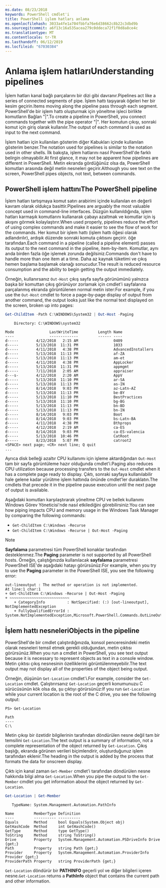 ```yaml
---
ms.date: 08/23/2018
keywords: PowerShell cmdlet'i
title: PowerShell işlem hatları anlama
ms.openlocfilehash: 3033a4fe1a704fbbfa76e6d38662c8b22c3dbd9b
ms.sourcegitcommit: a6f13c16a535acea279c0ddeca72f1f0d8a8ce4c
ms.translationtype: MT
ms.contentlocale: tr-TR
ms.lasthandoff: 06/12/2019
ms.locfileid: "67030384"
---
```

# <a name="understanding-pipelines"></a><span data-ttu-id="2bf14-103">Anlama işlem hatları</span><span class="sxs-lookup"><span data-stu-id="2bf14-103">Understanding pipelines</span></span>

<span data-ttu-id="2bf14-104">İşlem hatları kanal bağlı parçalarını bir dizi gibi davranır.</span><span class="sxs-lookup"><span data-stu-id="2bf14-104">Pipelines act like a series of connected segments of pipe.</span></span> <span data-ttu-id="2bf14-105">İşlem hattı taşıyarak öğeleri her bir kesim geçirin.</span><span class="sxs-lookup"><span data-stu-id="2bf14-105">Items moving along the pipeline pass through each segment.</span></span> <span data-ttu-id="2bf14-106">PowerShell'de bir işlem hattı oluşturmak için yöneltme işleci birlikte komutların Bağlan "|".</span><span class="sxs-lookup"><span data-stu-id="2bf14-106">To create a pipeline in PowerShell, you connect commands together with the pipe operator "|".</span></span> <span data-ttu-id="2bf14-107">Her komutun çıkışı, sonraki komut için giriş olarak kullanılır.</span><span class="sxs-lookup"><span data-stu-id="2bf14-107">The output of each command is used as input to the next command.</span></span>

<span data-ttu-id="2bf14-108">İşlem hatları için kullanılan gösterim diğer Kabukları içinde kullanılan gösterim benzer.</span><span class="sxs-lookup"><span data-stu-id="2bf14-108">The notation used for pipelines is similar to the notation used in other shells.</span></span> <span data-ttu-id="2bf14-109">İlk bakışta, işlem hatlarını nasıl PowerShell'de farklı belirgin olmayabilir.</span><span class="sxs-lookup"><span data-stu-id="2bf14-109">At first glance, it may not be apparent how pipelines are different in PowerShell.</span></span> <span data-ttu-id="2bf14-110">Metin ekranda gördüğünüz olsa da, PowerShell komutları arasında değil metin nesneleri geçirir.</span><span class="sxs-lookup"><span data-stu-id="2bf14-110">Although you see text on the screen, PowerShell pipes objects, not text, between commands.</span></span>

## <a name="the-powershell-pipeline"></a><span data-ttu-id="2bf14-111">PowerShell işlem hattını</span><span class="sxs-lookup"><span data-stu-id="2bf14-111">The PowerShell pipeline</span></span>

<span data-ttu-id="2bf14-112">İşlem hatları tartışmaya komut satırı arabirimi içinde kullanılan en değerli kavram olarak oldukça basittir.</span><span class="sxs-lookup"><span data-stu-id="2bf14-112">Pipelines are arguably the most valuable concept used in command-line interfaces.</span></span> <span data-ttu-id="2bf14-113">Düzgün kullanıldığında, işlem hatları karmaşık komutlarını kullanarak çabayı azaltmak ve komutlar için iş akışını görmek kolaylaştırır.</span><span class="sxs-lookup"><span data-stu-id="2bf14-113">When used properly, pipelines reduce the effort of using complex commands and make it easier to see the flow of work for the commands.</span></span> <span data-ttu-id="2bf14-114">Her komut bir işlem hattı (işlem hattı öğesi olarak adlandırılır), ardışık düzende sonraki komuta çıktısını geçirir. öğe tarafından.</span><span class="sxs-lookup"><span data-stu-id="2bf14-114">Each command in a pipeline (called a pipeline element) passes its output to the next command in the pipeline, item-by-item.</span></span> <span data-ttu-id="2bf14-115">Komutlar, aynı anda birden fazla öğe işlemek zorunda değilsiniz.</span><span class="sxs-lookup"><span data-stu-id="2bf14-115">Commands don't have to handle more than one item at a time.</span></span> <span data-ttu-id="2bf14-116">Daha az kaynak tüketimi ve çıkış hemen başlama başlamak olanağı sonucudur.</span><span class="sxs-lookup"><span data-stu-id="2bf14-116">The result is reduced resource consumption and the ability to begin getting the output immediately.</span></span>

<span data-ttu-id="2bf14-117">Örneğin, kullanırsanız `Out-Host` çıkış sayfa sayfa görünümünü yalnızca başka bir komuttan çıkış görünüyor zorlamak için cmdlet'i sayfalarına parçalanmış ekranda görüntülenen normal metin ister:</span><span class="sxs-lookup"><span data-stu-id="2bf14-117">For example, if you use the `Out-Host` cmdlet to force a page-by-page display of output from another command, the output looks just like the normal text displayed on the screen, broken up into pages:</span></span>

```powershell
Get-ChildItem -Path C:\WINDOWS\System32 | Out-Host -Paging
```

```Output
    Directory: C:\WINDOWS\system32

Mode                LastWriteTime         Length Name
----                -------------         ------ ----
d-----        4/12/2018   2:15 AM                0409
d-----        5/13/2018  11:31 PM                1033
d-----        4/11/2018   4:38 PM                AdvancedInstallers
d-----        5/13/2018  11:13 PM                af-ZA
d-----        5/13/2018  11:13 PM                am-et
d-----        4/11/2018   4:38 PM                AppLocker
d-----        5/13/2018  11:31 PM                appmgmt
d-----        7/11/2018   2:05 AM                appraiser
d---s-        4/12/2018   2:20 AM                AppV
d-----        5/13/2018  11:10 PM                ar-SA
d-----        5/13/2018  11:13 PM                as-IN
d-----        8/14/2018   9:03 PM                az-Latn-AZ
d-----        5/13/2018  11:13 PM                be-BY
d-----        5/13/2018  11:10 PM                BestPractices
d-----        5/13/2018  11:10 PM                bg-BG
d-----        5/13/2018  11:13 PM                bn-BD
d-----        5/13/2018  11:13 PM                bn-IN
d-----        8/14/2018   9:03 PM                Boot
d-----        8/14/2018   9:03 PM                bs-Latn-BA
d-----        4/11/2018   4:38 PM                Bthprops
d-----        4/12/2018   2:19 AM                ca-ES
d-----        8/14/2018   9:03 PM                ca-ES-valencia
d-----        5/13/2018  10:46 PM                CatRoot
d-----        8/23/2018   5:07 PM                catroot2
<SPACE> next page; <CR> next line; Q quit
...
```

<span data-ttu-id="2bf14-118">Ayrıca disk belleği azaltır CPU kullanımı için işleme aktardığından `Out-Host` tam bir sayfa görüntüleme hazır olduğunda cmdlet'i.</span><span class="sxs-lookup"><span data-stu-id="2bf14-118">Paging also reduces CPU utilization because processing transfers to the `Out-Host` cmdlet when it has a complete page ready to display.</span></span> <span data-ttu-id="2bf14-119">Çıktı, sonraki sayfaya kullanılabilir hale gelene kadar yürütme işlem hattında önünde cmdlet'ler duraklatın.</span><span class="sxs-lookup"><span data-stu-id="2bf14-119">The cmdlets that precede it in the pipeline pause execution until the next page of output is available.</span></span>

<span data-ttu-id="2bf14-120">Aşağıdaki komutları karşılaştırarak yöneltme CPU ve bellek kullanımı Windows Görev Yöneticisi'nde nasıl etkilediğini görebilirsiniz:</span><span class="sxs-lookup"><span data-stu-id="2bf14-120">You can see how piping impacts CPU and memory usage in the Windows Task Manager by comparing the following commands:</span></span>

- `Get-ChildItem C:\Windows -Recurse`
- `Get-ChildItem C:\Windows -Recurse | Out-Host -Paging`

> [!NOTE]
> <span data-ttu-id="2bf14-121">**Sayfalama** parametresi tüm PowerShell konaklar tarafından desteklenmez.</span><span class="sxs-lookup"><span data-stu-id="2bf14-121">The **Paging** parameter is not supported by all PowerShell hosts.</span></span> <span data-ttu-id="2bf14-122">Örneğin, çalıştığınızda kullanılacak **sayfalama** parametresi PowerShell ISE'de aşağıdaki hatayı görürsünüz:</span><span class="sxs-lookup"><span data-stu-id="2bf14-122">For example, when you try to use the **Paging** parameter in the PowerShell ISE, you see the following error:</span></span>
>
> ```Output
> out-lineoutput : The method or operation is not implemented.
> At line:1 char:1
> + Get-ChildItem C:\Windows -Recurse | Out-Host -Paging
> + ~~~~~~~~~~~~~~~~~~~~~~~~~~~
>     + CategoryInfo          : NotSpecified: (:) [out-lineoutput], NotImplementedException
>     + FullyQualifiedErrorId : System.NotImplementedException,Microsoft.PowerShell.Commands.OutLineOutputCommand
> ```

## <a name="objects-in-the-pipeline"></a><span data-ttu-id="2bf14-123">İşlem hattı nesneleri</span><span class="sxs-lookup"><span data-stu-id="2bf14-123">Objects in the pipeline</span></span>

<span data-ttu-id="2bf14-124">PowerShell'de bir cmdlet çalıştırdığınızda, konsol penceresindeki metin olarak nesneleri temsil etmek gerekli olduğundan, metin çıktısı görürsünüz.</span><span class="sxs-lookup"><span data-stu-id="2bf14-124">When you run a cmdlet in PowerShell, you see text output because it is necessary to represent objects as text in a console window.</span></span> <span data-ttu-id="2bf14-125">Metin çıktısı çıkış nesnesinin özelliklerini görüntülenmeyebilir.</span><span class="sxs-lookup"><span data-stu-id="2bf14-125">The text output may not display all of the properties of the object being output.</span></span>

<span data-ttu-id="2bf14-126">Örneğin, düşünün `Get-Location` cmdlet'i.</span><span class="sxs-lookup"><span data-stu-id="2bf14-126">For example, consider the `Get-Location` cmdlet.</span></span> <span data-ttu-id="2bf14-127">Çalıştırırsanız `Get-Location` geçerli konumunuzu C sürücüsünün kök olsa da, şu çıktıyı görürsünüz:</span><span class="sxs-lookup"><span data-stu-id="2bf14-127">If you run `Get-Location` while your current location is the root of the C drive, you see the following output:</span></span>

```
PS> Get-Location

Path
----
C:\
```

<span data-ttu-id="2bf14-128">Metin çıkışı bir özetidir bilgilerinin tarafından döndürülen nesne değil tam bir temsilini `Get-Location`.</span><span class="sxs-lookup"><span data-stu-id="2bf14-128">The text output is a summary of information, not a complete representation of the object returned by `Get-Location`.</span></span> <span data-ttu-id="2bf14-129">Çıkış başlığı, ekranda görünen verileri biçimlendirir, oluşturduğunuz işlem tarafından eklenir.</span><span class="sxs-lookup"><span data-stu-id="2bf14-129">The heading in the output is added by the process that formats the data for onscreen display.</span></span>

<span data-ttu-id="2bf14-130">Çıktı için kanal zaman `Get-Member` cmdlet'i tarafından döndürülen nesne hakkında bilgi alma `Get-Location`.</span><span class="sxs-lookup"><span data-stu-id="2bf14-130">When you pipe the output to the `Get-Member` cmdlet you get information about the object returned by `Get-Location`.</span></span>

```powershell
Get-Location | Get-Member
```

```Output
   TypeName: System.Management.Automation.PathInfo

Name         MemberType Definition
----         ---------- ----------
Equals       Method     bool Equals(System.Object obj)
GetHashCode  Method     int GetHashCode()
GetType      Method     type GetType()
ToString     Method     string ToString()
Drive        Property   System.Management.Automation.PSDriveInfo Drive {get;}
Path         Property   string Path {get;}
Provider     Property   System.Management.Automation.ProviderInfo Provider {get;}
ProviderPath Property   string ProviderPath {get;}
```

<span data-ttu-id="2bf14-131">`Get-Location` döndürür bir **PATHINFO** geçerli yol ve diğer bilgileri içeren nesne.</span><span class="sxs-lookup"><span data-stu-id="2bf14-131">`Get-Location` returns a **PathInfo** object that contains the current path and other information.</span></span>
